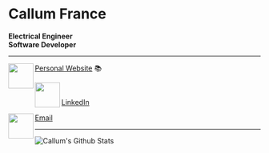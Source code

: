 # Callum France

__Electrical Engineer__<br/>
__Software Developer__


--------------------------------------------------


<img align="left" height="50" width="50" src="https://img.icons8.com/wired/64/000000/asterisk.png"/> 

<a href="https://callum-france.me">Personal Website</a> 📚<br/>

<img align="left" height="50" width="50" src="https://img.icons8.com/wired/64/000000/linkedin.png"/><br/>

<a href="https://linkedin.com/in/callumfrance">LinkedIn</a><br/>

<img align="left" height="50" width="50" src="https://img.icons8.com/wired/64/000000/filled-message.png"/>

<a href="mailto:france.callum@gmail.com">Email</a>


--------------------------------------------------


![Callum's Github Stats](https://github-readme-stats.vercel.app/api?username=callumfrance&hide=stars,contribs&show_icons=true&theme=cobalt)
